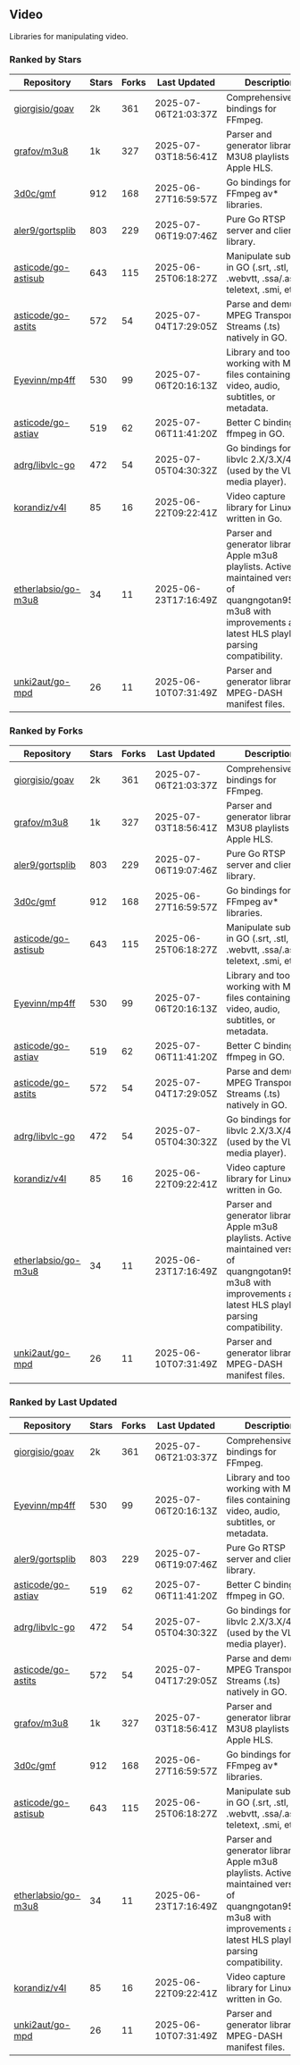 ## Video

Libraries for manipulating video.

### Ranked by Stars

| Repository | Stars | Forks | Last Updated | Description | 
|------------|-------|-------|--------------|-------------|
| [giorgisio/goav](https://github.com/giorgisio/goav) | 2k | 361 | 2025-07-06T21:03:37Z |  Comprehensive Go bindings for FFmpeg. |
| [grafov/m3u8](https://github.com/grafov/m3u8) | 1k | 327 | 2025-07-03T18:56:41Z |  Parser and generator library of M3U8 playlists for Apple HLS. |
| [3d0c/gmf](https://github.com/3d0c/gmf) | 912 | 168 | 2025-06-27T16:59:57Z |  Go bindings for FFmpeg av\* libraries. |
| [aler9/gortsplib](https://github.com/aler9/gortsplib) | 803 | 229 | 2025-07-06T19:07:46Z |  Pure Go RTSP server and client library. |
| [asticode/go-astisub](https://github.com/asticode/go-astisub) | 643 | 115 | 2025-06-25T06:18:27Z |  Manipulate subtitles in GO (.srt, .stl, .ttml, .webvtt, .ssa/.ass, teletext, .smi, etc.). |
| [asticode/go-astits](https://github.com/asticode/go-astits) | 572 | 54 | 2025-07-04T17:29:05Z |  Parse and demux MPEG Transport Streams (.ts) natively in GO. |
| [Eyevinn/mp4ff](https://github.com/Eyevinn/mp4ff) | 530 | 99 | 2025-07-06T20:16:13Z |  Library and tools for working with MP4 files containing video, audio, subtitles, or metadata. |
| [asticode/go-astiav](https://github.com/asticode/go-astiav) | 519 | 62 | 2025-07-06T11:41:20Z |  Better C bindings for ffmpeg in GO. |
| [adrg/libvlc-go](https://github.com/adrg/libvlc-go) | 472 | 54 | 2025-07-05T04:30:32Z |  Go bindings for libvlc 2.X/3.X/4.X (used by the VLC media player). |
| [korandiz/v4l](https://github.com/korandiz/v4l) | 85 | 16 | 2025-06-22T09:22:41Z |  Video capture library for Linux, written in Go. |
| [etherlabsio/go-m3u8](https://github.com/etherlabsio/go-m3u8) | 34 | 11 | 2025-06-23T17:16:49Z |  Parser and generator library for Apple m3u8 playlists. Actively maintained version of quangngotan95/go-m3u8 with improvements and latest HLS playlist parsing compatibility. |
| [unki2aut/go-mpd](https://github.com/unki2aut/go-mpd) | 26 | 11 | 2025-06-10T07:31:49Z |  Parser and generator library for MPEG-DASH manifest files. |

### Ranked by Forks

| Repository | Stars | Forks | Last Updated | Description | 
|------------|-------|-------|--------------|-------------|
| [giorgisio/goav](https://github.com/giorgisio/goav) | 2k | 361 | 2025-07-06T21:03:37Z |  Comprehensive Go bindings for FFmpeg. |
| [grafov/m3u8](https://github.com/grafov/m3u8) | 1k | 327 | 2025-07-03T18:56:41Z |  Parser and generator library of M3U8 playlists for Apple HLS. |
| [aler9/gortsplib](https://github.com/aler9/gortsplib) | 803 | 229 | 2025-07-06T19:07:46Z |  Pure Go RTSP server and client library. |
| [3d0c/gmf](https://github.com/3d0c/gmf) | 912 | 168 | 2025-06-27T16:59:57Z |  Go bindings for FFmpeg av\* libraries. |
| [asticode/go-astisub](https://github.com/asticode/go-astisub) | 643 | 115 | 2025-06-25T06:18:27Z |  Manipulate subtitles in GO (.srt, .stl, .ttml, .webvtt, .ssa/.ass, teletext, .smi, etc.). |
| [Eyevinn/mp4ff](https://github.com/Eyevinn/mp4ff) | 530 | 99 | 2025-07-06T20:16:13Z |  Library and tools for working with MP4 files containing video, audio, subtitles, or metadata. |
| [asticode/go-astiav](https://github.com/asticode/go-astiav) | 519 | 62 | 2025-07-06T11:41:20Z |  Better C bindings for ffmpeg in GO. |
| [asticode/go-astits](https://github.com/asticode/go-astits) | 572 | 54 | 2025-07-04T17:29:05Z |  Parse and demux MPEG Transport Streams (.ts) natively in GO. |
| [adrg/libvlc-go](https://github.com/adrg/libvlc-go) | 472 | 54 | 2025-07-05T04:30:32Z |  Go bindings for libvlc 2.X/3.X/4.X (used by the VLC media player). |
| [korandiz/v4l](https://github.com/korandiz/v4l) | 85 | 16 | 2025-06-22T09:22:41Z |  Video capture library for Linux, written in Go. |
| [etherlabsio/go-m3u8](https://github.com/etherlabsio/go-m3u8) | 34 | 11 | 2025-06-23T17:16:49Z |  Parser and generator library for Apple m3u8 playlists. Actively maintained version of quangngotan95/go-m3u8 with improvements and latest HLS playlist parsing compatibility. |
| [unki2aut/go-mpd](https://github.com/unki2aut/go-mpd) | 26 | 11 | 2025-06-10T07:31:49Z |  Parser and generator library for MPEG-DASH manifest files. |

### Ranked by Last Updated

| Repository | Stars | Forks | Last Updated | Description | 
|------------|-------|-------|--------------|-------------|
| [giorgisio/goav](https://github.com/giorgisio/goav) | 2k | 361 | 2025-07-06T21:03:37Z |  Comprehensive Go bindings for FFmpeg. |
| [Eyevinn/mp4ff](https://github.com/Eyevinn/mp4ff) | 530 | 99 | 2025-07-06T20:16:13Z |  Library and tools for working with MP4 files containing video, audio, subtitles, or metadata. |
| [aler9/gortsplib](https://github.com/aler9/gortsplib) | 803 | 229 | 2025-07-06T19:07:46Z |  Pure Go RTSP server and client library. |
| [asticode/go-astiav](https://github.com/asticode/go-astiav) | 519 | 62 | 2025-07-06T11:41:20Z |  Better C bindings for ffmpeg in GO. |
| [adrg/libvlc-go](https://github.com/adrg/libvlc-go) | 472 | 54 | 2025-07-05T04:30:32Z |  Go bindings for libvlc 2.X/3.X/4.X (used by the VLC media player). |
| [asticode/go-astits](https://github.com/asticode/go-astits) | 572 | 54 | 2025-07-04T17:29:05Z |  Parse and demux MPEG Transport Streams (.ts) natively in GO. |
| [grafov/m3u8](https://github.com/grafov/m3u8) | 1k | 327 | 2025-07-03T18:56:41Z |  Parser and generator library of M3U8 playlists for Apple HLS. |
| [3d0c/gmf](https://github.com/3d0c/gmf) | 912 | 168 | 2025-06-27T16:59:57Z |  Go bindings for FFmpeg av\* libraries. |
| [asticode/go-astisub](https://github.com/asticode/go-astisub) | 643 | 115 | 2025-06-25T06:18:27Z |  Manipulate subtitles in GO (.srt, .stl, .ttml, .webvtt, .ssa/.ass, teletext, .smi, etc.). |
| [etherlabsio/go-m3u8](https://github.com/etherlabsio/go-m3u8) | 34 | 11 | 2025-06-23T17:16:49Z |  Parser and generator library for Apple m3u8 playlists. Actively maintained version of quangngotan95/go-m3u8 with improvements and latest HLS playlist parsing compatibility. |
| [korandiz/v4l](https://github.com/korandiz/v4l) | 85 | 16 | 2025-06-22T09:22:41Z |  Video capture library for Linux, written in Go. |
| [unki2aut/go-mpd](https://github.com/unki2aut/go-mpd) | 26 | 11 | 2025-06-10T07:31:49Z |  Parser and generator library for MPEG-DASH manifest files. |


